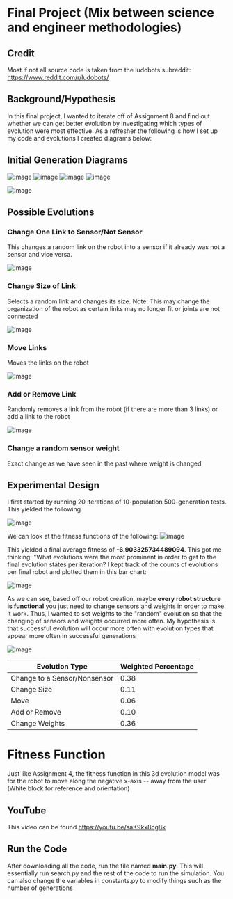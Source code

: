# Final Project (Mix between science and engineer methodologies)
## Credit
Most if not all source code is taken from the ludobots subreddit: https://www.reddit.com/r/ludobots/

## Background/Hypothesis
In this final project, I wanted to iterate off of Assignment 8 and find out whether we can get better evolution by investigating which types of evolution were most effective. As a refresher the following is how I set up my code and evolutions I created diagrams below:

## Initial Generation Diagrams
![image](https://i.imgur.com/s5yTNch.png)
![image](https://i.imgur.com/j1hBYcD.png)
![image](https://i.imgur.com/j5GcmSO.png)
![image](https://i.imgur.com/WVQ18Xn.png)

![image](https://i.imgur.com/woX5Uhx.png)

## Possible Evolutions
### Change One Link to Sensor/Not Sensor
This changes a random link on the robot into a sensor if it already was not a sensor and vice versa.

![image](https://i.imgur.com/ytscQg1.png)

### Change Size of Link
Selects a random link and changes its size. Note: This may change the organization of the robot as certain links may no longer fit or joints are not connected

![image](https://i.imgur.com/DvQ2bB3.png)

### Move Links
Moves the links on the robot

![image](https://i.imgur.com/1XNHqYq.png)

### Add or Remove Link
Randomly removes a link from the robot (if there are more than 3 links) or add a link to the robot

![image](https://user-images.githubusercontent.com/15034808/221498424-fb1d00d1-be00-4bd6-9651-fa72435ac87f.png)

### Change a random sensor weight
Exact change as we have seen in the past where weight is changed

## Experimental Design
I first started by running 20 iterations of 10-population 500-generation tests. This yielded the following  

![image](https://media4.giphy.com/media/v1.Y2lkPTc5MGI3NjExYjYxNjIxOWIxYjg2YmFlNDM1ZDMyNmE3MzM4ODFkYzgyYTkzMGI3MCZjdD1n/xuqKCivjzUZhD8kNNt/giphy.gif)

We can look at the fitness functions of the following: 
![image](https://user-images.githubusercontent.com/15034808/224853826-788551fc-0e3e-4a7f-9918-de8a9fe5f118.png)

This yielded a final average fitness of **-6.903325734489094**. This got me thinking: "What evolutions were the most prominent in order to get to the final evolution states per iteration? I kept track of the counts of evolutions per final robot and plotted them in this bar chart:

![image](https://user-images.githubusercontent.com/15034808/224854122-7aaa2b00-79d3-4c17-8b2a-5caa13055f51.png)

As we can see, based off our robot creation, maybe **every robot structure is functional** you just need to change sensors and weights in order to make it work. Thus, I wanted to set weights to the "random" evolution so that the changing of sensors and weights occurred more often. My hypothesis is that successful evolution will occur more often with evolution types that appear more often in successful generations

![image](https://user-images.githubusercontent.com/15034808/224855109-72c95915-6e72-47f8-ae3d-28cef9af1174.png)

| Evolution Type | Weighted Percentage |
| ------------- | ------------- |
| Change to a Sensor/Nonsensor  | 0.38  |
| Change Size  | 0.11  |
| Move  | 0.06  |
| Add or Remove  | 0.10  |
| Change Weights  | 0.36  |


# Fitness Function
Just like Assignment 4, the fitness function in this 3d evolution model was for the robot to move along the negative x-axis -- away from the user (White block for reference and orientation)


## YouTube
This video can be found https://youtu.be/saK9kx8cg8k

## Run the Code
After downloading all the code, run the file named **main.py**. This will essentially run search.py and the rest of the code to run the simulation. You can also change the variables in constants.py to modify things such as the number of generations 
